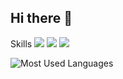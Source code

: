 
## Hi there 👋

Skills
<img src="https://img.shields.io/badge/MySQL-#4479A1?style=flat-square&logo=MySQL&logoColor=white"/>
<img src="https://img.shields.io/badge/Python-#3776AB?style=flat-square&logo=Python&logoColor=white"/>
<img src="https://img.shields.io/badge/Apache Airflow-#017CEE?style=flat-square&logo=Apache Airflow&logoColor=white"/>

![Most Used Languages](https://github-readme-stats.vercel.app/api/top-langs/?username=h-yerim&layout=compact)

<!--
**h-yerim/h-yerim** is a ✨ _special_ ✨ repository because its `README.md` (this file) appears on your GitHub profile.

Here are some ideas to get you started:

- 🔭 I’m currently working on ...
- 🌱 I’m currently learning ...
- 👯 I’m looking to collaborate on ...
- 🤔 I’m looking for help with ...
- 💬 Ask me about ...
- 📫 How to reach me: ...
- 😄 Pronouns: ...
- ⚡ Fun fact: ...
-->
